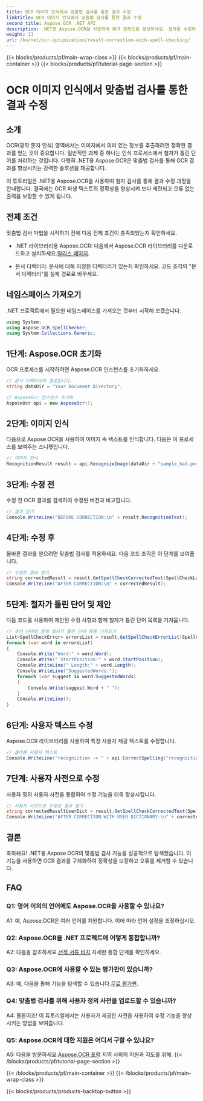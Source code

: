 ```yaml
---
title: OCR 이미지 인식에서 맞춤법 검사를 통한 결과 수정
linktitle: OCR 이미지 인식에서 맞춤법 검사를 통한 결과 수정
second_title: Aspose.OCR .NET API
description: .NET용 Aspose.OCR을 사용하여 OCR 정확도를 향상하세요. 철자를 수정하고, 사전을 사용자 정의하고, 오류 없는 텍스트 인식을 쉽게 달성할 수 있습니다.
weight: 13
url: /ko/net/ocr-optimization/result-correction-with-spell-checking/
---
```


{{< blocks/products/pf/main-wrap-class >}}
{{< blocks/products/pf/main-container >}}
{{< blocks/products/pf/tutorial-page-section >}}

# OCR 이미지 인식에서 맞춤법 검사를 통한 결과 수정

## 소개

OCR(광학 문자 인식) 영역에서는 이미지에서 의미 있는 정보를 추출하려면 정확한 결과를 얻는 것이 중요합니다. 일반적인 과제 중 하나는 인식 프로세스에서 철자가 틀린 단어를 처리하는 것입니다. 다행히 .NET용 Aspose.OCR은 맞춤법 검사를 통해 OCR 결과를 향상시키는 강력한 솔루션을 제공합니다.

이 튜토리얼은 .NET용 Aspose.OCR을 사용하여 철자 검사를 통해 결과 수정 과정을 안내합니다. 결국에는 OCR 파생 텍스트의 정확성을 향상시켜 보다 세련되고 오류 없는 출력을 보장할 수 있게 됩니다.

## 전제 조건

맞춤법 검사 마법을 시작하기 전에 다음 전제 조건이 충족되었는지 확인하세요.

-  .NET 라이브러리용 Aspose.OCR: 다음에서 Aspose.OCR 라이브러리를 다운로드하고 설치하세요.[릴리스 페이지](https://releases.aspose.com/ocr/net/).

- 문서 디렉터리: 문서에 대해 지정된 디렉터리가 있는지 확인하세요. 코드 조각의 "문서 디렉터리"를 실제 경로로 바꾸세요.

## 네임스페이스 가져오기

.NET 프로젝트에서 필요한 네임스페이스를 가져오는 것부터 시작해 보겠습니다.

```csharp
using System;
using Aspose.OCR.SpellChecker;
using System.Collections.Generic;
```

## 1단계: Aspose.OCR 초기화

OCR 프로세스를 시작하려면 Aspose.OCR 인스턴스를 초기화하세요.

```csharp
// 문서 디렉터리의 경로입니다.
string dataDir = "Your Document Directory";

// AsposeOcr 인스턴스 초기화
AsposeOcr api = new AsposeOcr();
```

## 2단계: 이미지 인식

다음으로 Aspose.OCR을 사용하여 이미지 속 텍스트를 인식합니다. 다음은 이 프로세스를 보여주는 스니펫입니다.

```csharp
// 이미지 인식
RecognitionResult result = api.RecognizeImage(dataDir + "sample_bad.png", new RecognitionSettings(Language.Eng));
```

## 3단계: 수정 전

수정 전 OCR 결과를 검색하여 수정된 버전과 비교합니다.

```csharp
// 결과 얻기
Console.WriteLine("BEFORE CORRECTION:\n" + result.RecognitionText);
```

## 4단계: 수정 후

올바른 결과를 얻으려면 맞춤법 검사를 적용하세요. 다음 코드 조각은 이 단계를 보여줍니다.

```csharp
// 수정된 결과 얻기
string correctedResult = result.GetSpellCheckCorrectedText(SpellCheckLanguage.Eng);
Console.WriteLine("AFTER CORRECTION:\n" + correctedResult);
```

## 5단계: 철자가 틀린 단어 및 제안

다음 코드를 사용하여 제안된 수정 사항과 함께 철자가 틀린 단어 목록을 가져옵니다.

```csharp
// 추천 단어와 함께 철자가 틀린 단어 목록 가져오기
List<SpellCheckError> errorsList = result.GetSpellCheckErrorList(SpellCheckLanguage.Eng);
foreach (var word in errorsList)
{
	Console.Write("Word:" + word.Word);
	Console.Write(" StartPosition:" + word.StartPosition);
	Console.WriteLine(" Length:" + word.Length);
	Console.WriteLine("SuggestedWords:");
	foreach (var suggest in word.SuggestedWords)
	{
		Console.Write(suggest.Word + " ");
	}
	Console.WriteLine();
}
```

## 6단계: 사용자 텍스트 수정

Aspose.OCR 라이브러리를 사용하여 특정 사용자 제공 텍스트를 수정합니다.

```csharp
// 올바른 사용자 텍스트
Console.WriteLine("recogniition -> " + api.CorrectSpelling("recogniition"));
```

## 7단계: 사용자 사전으로 수정

사용자 정의 사용자 사전을 통합하여 수정 기능을 더욱 향상시킵니다.

```csharp
// 사용자 사전으로 수정된 결과 얻기
string correctedResultUserDict = result.GetSpellCheckCorrectedText(SpellCheckLanguage.Eng, dataDir+"dictionary.txt");
Console.WriteLine("AFTER CORRECTION WITH USER DICTIONARY:\n" + correctedResultUserDict);
```

## 결론

축하해요! .NET용 Aspose.OCR의 맞춤법 검사 기능을 성공적으로 탐색했습니다. 이 기능을 사용하면 OCR 결과를 구체화하여 정확성을 보장하고 오류를 제거할 수 있습니다.

## FAQ

### Q1: 영어 이외의 언어에도 Aspose.OCR을 사용할 수 있나요?

A1: 예, Aspose.OCR은 여러 언어를 지원합니다. 이에 따라 언어 설정을 조정하십시오.

### Q2: Aspose.OCR을 .NET 프로젝트에 어떻게 통합합니까?

 A2: 다음을 참조하세요.[선적 서류 비치](https://reference.aspose.com/ocr/net/) 자세한 통합 단계를 확인하세요.

### Q3: Aspose.OCR에 사용할 수 있는 평가판이 있습니까?

 A3: 예, 다음을 통해 기능을 탐색할 수 있습니다.[무료 평가판](https://releases.aspose.com/).

### Q4: 맞춤법 검사를 위해 사용자 정의 사전을 업로드할 수 있습니까?

A4: 물론이죠! 이 튜토리얼에서는 사용자가 제공한 사전을 사용하여 수정 기능을 향상시키는 방법을 보여줍니다.

### Q5: Aspose.OCR에 대한 지원은 어디서 구할 수 있나요?

 A5: 다음을 방문하세요.[Aspose.OCR 포럼](https://forum.aspose.com/c/ocr/16) 지역 사회의 지원과 지도를 위해.
{{< /blocks/products/pf/tutorial-page-section >}}

{{< /blocks/products/pf/main-container >}}
{{< /blocks/products/pf/main-wrap-class >}}

{{< blocks/products/products-backtop-button >}}
